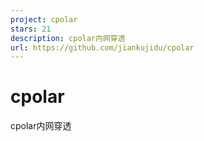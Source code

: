 ```yaml
---
project: cpolar
stars: 21
description: cpolar内网穿透
url: https://github.com/jiankujidu/cpolar
---
```


cpolar
======

cpolar内网穿透
